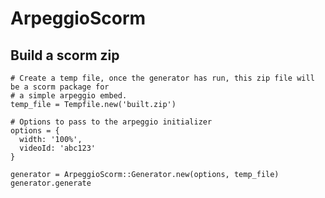 # ArpeggioScorm

## Build a scorm zip
    # Create a temp file, once the generator has run, this zip file will be a scorm package for
    # a simple arpeggio embed.
    temp_file = Tempfile.new('built.zip')

    # Options to pass to the arpeggio initializer
    options = {
      width: '100%',
      videoId: 'abc123'
    }

    generator = ArpeggioScorm::Generator.new(options, temp_file)
    generator.generate
